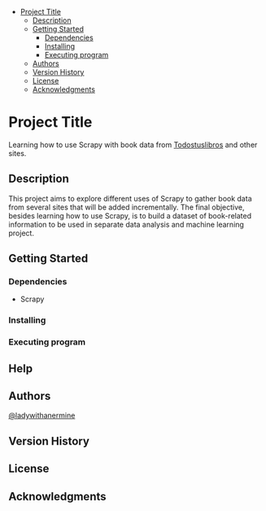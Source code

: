 - [Project Title](#project-title)
  - [Description](#description)
  - [Getting Started](#getting-started)
    - [Dependencies](#dependencies)
    - [Installing](#installing)
    - [Executing program](#executing-program)
  - [Authors](#authors)
  - [Version History](#version-history)
  - [License](#license)
  - [Acknowledgments](#acknowledgments)
# Project Title

Learning how to use Scrapy with book data from [Todostuslibros](http://www.todostuslibros.com) and other sites.

## Description

This project aims to explore different uses of Scrapy to gather book data from several sites that will be added incrementally. The final objective, besides learning how to use Scrapy, is to build a dataset of book-related information to be used in separate data analysis and machine learning project.

## Getting Started

### Dependencies

* Scrapy

### Installing

<!--* How/where to download your program
* Any modifications needed to be made to files/folders-->

### Executing program

<!--* How to run the program
* Step-by-step bullets
```
code blocks for commands
```-->

## Help

<!--Any advise for common problems or issues.
```
command to run if program contains helper info
```-->

## Authors

[@ladywithanermine](https://github.com/ladywithanermine)

## Version History

<!--* 0.2
    * Various bug fixes and optimizations
    * See [commit change]() or See [release history]()
* 0.1
    * Initial Release-->

## License

<!--This project is licensed under the [NAME HERE] License - see the LICENSE.md file for details-->

## Acknowledgments

<!--Inspiration, code snippets, etc.
* [awesome-readme](https://github.com/matiassingers/awesome-readme)
* [PurpleBooth](https://gist.github.com/PurpleBooth/109311bb0361f32d87a2)
* [dbader](https://github.com/dbader/readme-template)
* [zenorocha](https://gist.github.com/zenorocha/4526327)
* [fvcproductions](https://gist.github.com/fvcproductions/1bfc2d4aecb01a834b46)
-->